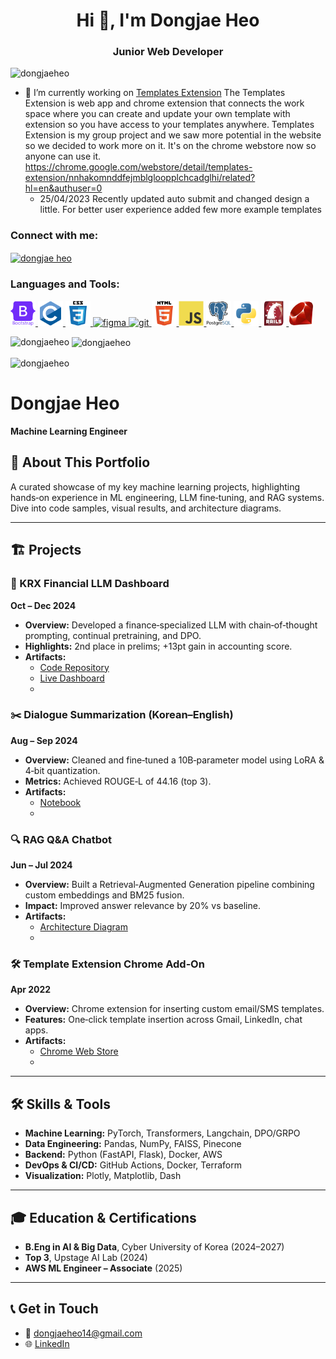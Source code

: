 <h1 align="center">Hi 👋, I'm Dongjae Heo</h1>
<h3 align="center">Junior Web Developer</h3>

<p align="left"> <img src="https://komarev.com/ghpvc/?username=dongjaeheo&label=Profile%20views&color=0e75b6&style=flat" alt="dongjaeheo" /> </p>

- 🔭 I’m currently working on [Templates Extension](https://www.templates-extension.com/)
  The Templates Extension is web app and chrome extension that connects the work space where you can create and update your own template with extension so you have access to your templates anywhere. Templates Extension is my group project and we saw more potential in the website so we decided to work more on it. It's on the chrome webstore now so anyone can use it. https://chrome.google.com/webstore/detail/templates-extension/nnhakomnddfejmblgloopplchcadglhi/related?hl=en&authuser=0
  - 25/04/2023
Recently updated auto submit and changed design a little. For better user experience added few more example templates

<h3 align="left">Connect with me:</h3>
<p align="left">
<a href="https://linkedin.com/in/dongjaeheo" target="blank"><img align="center" src="https://raw.githubusercontent.com/rahuldkjain/github-profile-readme-generator/master/src/images/icons/Social/linked-in-alt.svg" alt="dongjae heo" height="30" width="40" /></a>
</p>

<h3 align="left">Languages and Tools:</h3>
<p align="left"> <a href="https://getbootstrap.com" target="_blank" rel="noreferrer"> <img src="https://raw.githubusercontent.com/devicons/devicon/master/icons/bootstrap/bootstrap-plain-wordmark.svg" alt="bootstrap" width="40" height="40"/> </a> <a href="https://www.cprogramming.com/" target="_blank" rel="noreferrer"> <img src="https://raw.githubusercontent.com/devicons/devicon/master/icons/c/c-original.svg" alt="c" width="40" height="40"/> </a> <a href="https://www.w3schools.com/css/" target="_blank" rel="noreferrer"> <img src="https://raw.githubusercontent.com/devicons/devicon/master/icons/css3/css3-original-wordmark.svg" alt="css3" width="40" height="40"/> </a> <a href="https://www.figma.com/" target="_blank" rel="noreferrer"> <img src="https://www.vectorlogo.zone/logos/figma/figma-icon.svg" alt="figma" width="40" height="40"/> </a> <a href="https://git-scm.com/" target="_blank" rel="noreferrer"> <img src="https://www.vectorlogo.zone/logos/git-scm/git-scm-icon.svg" alt="git" width="40" height="40"/> </a> <a href="https://www.w3.org/html/" target="_blank" rel="noreferrer"> <img src="https://raw.githubusercontent.com/devicons/devicon/master/icons/html5/html5-original-wordmark.svg" alt="html5" width="40" height="40"/> </a> <a href="https://developer.mozilla.org/en-US/docs/Web/JavaScript" target="_blank" rel="noreferrer"> <img src="https://raw.githubusercontent.com/devicons/devicon/master/icons/javascript/javascript-original.svg" alt="javascript" width="40" height="40"/> </a> <a href="https://www.postgresql.org" target="_blank" rel="noreferrer"> <img src="https://raw.githubusercontent.com/devicons/devicon/master/icons/postgresql/postgresql-original-wordmark.svg" alt="postgresql" width="40" height="40"/> </a> <a href="https://www.python.org" target="_blank" rel="noreferrer"> <img src="https://raw.githubusercontent.com/devicons/devicon/master/icons/python/python-original.svg" alt="python" width="40" height="40"/> </a> <a href="https://rubyonrails.org" target="_blank" rel="noreferrer"> <img src="https://raw.githubusercontent.com/devicons/devicon/master/icons/rails/rails-original-wordmark.svg" alt="rails" width="40" height="40"/> </a> <a href="https://www.ruby-lang.org/en/" target="_blank" rel="noreferrer"> <img src="https://raw.githubusercontent.com/devicons/devicon/master/icons/ruby/ruby-original.svg" alt="ruby" width="40" height="40"/> </a> </p>

<p><img align="left" src="https://github-readme-stats.vercel.app/api/top-langs?username=dongjaeheo&show_icons=true&locale=en&layout=compact" alt="dongjaeheo" /></p>

<p>&nbsp;<img align="center" src="https://github-readme-stats.vercel.app/api?username=dongjaeheo&show_icons=true&locale=en" alt="dongjaeheo" /></p>

<p><img align="center" src="https://github-readme-streak-stats.herokuapp.com/?user=dongjaeheo&" alt="dongjaeheo" /></p>

<!--
  GitHub Project Portfolio for Dongjae Heo
  Role: Machine Learning Engineer
-->

# Dongjae Heo
**Machine Learning Engineer**

<!-- Banner or Hero image for portfolio -->
<!-- ![Hero Image](assets/hero.png) -->

## 🚀 About This Portfolio
A curated showcase of my key machine learning projects, highlighting hands‑on experience in ML engineering, LLM fine‑tuning, and RAG systems. Dive into code samples, visual results, and architecture diagrams.

---

## 🏗️ Projects

### 🎯 KRX Financial LLM Dashboard
**Oct – Dec 2024**
- **Overview:** Developed a finance‑specialized LLM with chain‑of‑thought prompting, continual pretraining, and DPO.
- **Highlights:** 2nd place in prelims; +13pt gain in accounting score.
- **Artifacts:** 
  - [Code Repository](#) 
  - [Live Dashboard](#)
  - <!-- Screenshot of leaderboard -->
    <!-- ![KRX Dashboard](assets/krx_dashboard.png) -->

### ✂️ Dialogue Summarization (Korean–English)
**Aug – Sep 2024**
- **Overview:** Cleaned and fine‑tuned a 10B‑parameter model using LoRA & 4‑bit quantization.
- **Metrics:** Achieved ROUGE‑L of 44.16 (top 3).
- **Artifacts:** 
  - [Notebook](#) 
  - <!-- Before/After summary examples chart -->
    <!-- ![Summarization Results](assets/summarization_chart.png) -->

### 🔍 RAG Q&A Chatbot
**Jun – Jul 2024**
- **Overview:** Built a Retrieval‑Augmented Generation pipeline combining custom embeddings and BM25 fusion.
- **Impact:** Improved answer relevance by 20% vs baseline.
- **Artifacts:** 
  - [Architecture Diagram](#)
  - <!-- Demo GIF of chat interface -->
    <!-- ![RAG Demo](assets/rag_demo.gif) -->

### 🛠️ Template Extension Chrome Add‑On
**Apr 2022**
- **Overview:** Chrome extension for inserting custom email/SMS templates.
- **Features:** One‑click template insertion across Gmail, LinkedIn, chat apps.
- **Artifacts:**
  - [Chrome Web Store](#)
  - <!-- Screenshot of extension UI -->
    <!-- ![Extension UI](assets/extension_ui.png) -->

---

## 🛠️ Skills & Tools
- **Machine Learning:** PyTorch, Transformers, Langchain, DPO/GRPO
- **Data Engineering:** Pandas, NumPy, FAISS, Pinecone
- **Backend:** Python (FastAPI, Flask), Docker, AWS
- **DevOps & CI/CD:** GitHub Actions, Docker, Terraform
- **Visualization:** Plotly, Matplotlib, Dash

---

## 🎓 Education & Certifications
- **B.Eng in AI & Big Data**, Cyber University of Korea (2024–2027)
- **Top 3**, Upstage AI Lab (2024)
- **AWS ML Engineer – Associate** (2025)

---

## 📞 Get in Touch
- 📧 [dongjaeheo14@gmail.com](mailto:dongjaeheo14@gmail.com)
- 🌐 [LinkedIn](https://www.linkedin.com/in/dongjaeheo/)

<!-- Optional: QR code or contact card -->
<!-- ![vCard](assets/vcard_qr.png) -->

